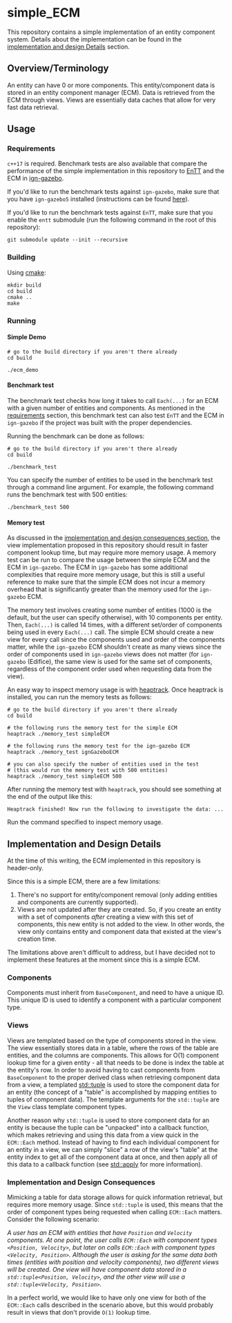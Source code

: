 # simple_ECM

This repository contains a simple implementation of an entity component system.
Details about the implementation can be found in the [implementation and design Details](#implementation-and-design-details) section.

## Overview/Terminology

An entity can have 0 or more components.
This entity/component data is stored in an entity component manager (ECM).
Data is retrieved from the ECM through views.
Views are essentially data caches that allow for very fast data retrieval.

## Usage

### Requirements

`c++17` is required.
Benchmark tests are also available that compare the performance of the simple implementation in this repository to [EnTT](https://github.com/skypjack/entt) and the ECM in [ign-gazebo](https://github.com/ignitionrobotics/ign-gazebo).

If you'd like to run the benchmark tests against `ign-gazebo`, make sure that you have `ign-gazebo5` installed (instructions can be found [here](https://github.com/ignitionrobotics/ign-gazebo#binary-install)).

If you'd like to run the benchmark tests against `EnTT`, make sure that you enable the `entt` submodule (run the following command in the root of this repository):

```
git submodule update --init --recursive
```

### Building

Using [cmake](https://cmake.org/):

```
mkdir build
cd build
cmake ..
make
```

### Running

#### Simple Demo

```
# go to the build directory if you aren't there already
cd build

./ecm_demo
```

#### Benchmark test

The benchmark test checks how long it takes to call `Each(...)` for an ECM with a given number of entities and components.
As mentioned in the [requirements](#requirements) section, this benchmark test can also test `EnTT` and the ECM in `ign-gazebo` if the project was built with the proper dependencies.

Running the benchmark can be done as follows:

```
# go to the build directory if you aren't there already
cd build

./benchmark_test
```

You can specify the number of entities to be used in the benchmark test through a command line argument.
For example, the following command runs the benchmark test with 500 entities:

```
./benchmark_test 500
```

#### Memory test

As discussed in the [implementation and design consequences section](#implementation-and-design-consequences), the view implementation proposed in this repository should result in faster component lookup time, but may require more memory usage.
A memory test can be run to compare the usage between the simple ECM and the ECM in `ign-gazebo`.
The ECM in `ign-gazebo` has some additional complexities that require more memory usage, but this is still a useful reference to make sure that the simple ECM does not incur a memory overhead that is significantly greater than the memory used for the `ign-gazebo` ECM.

The memory test involves creating some number of entities (1000 is the default, but the user can specify otherwise), with 10 components per entity.
Then, `Each(...)` is called 14 times, with a different set/order of components being used in every `Each(...)` call.
The simple ECM should create a new view for every call since the components used and order of the components matter, while the `ign-gazebo` ECM shouldn't create as many views since the order of components used in `ign-gazebo` views does not matter (for `ign-gazebo` (Edifice), the same view is used for the same set of components, regardless of the component order used when requesting data from the view).

An easy way to inspect memory usage is with [heaptrack](https://github.com/KDE/heaptrack).
Once heaptrack is installed, you can run the memory tests as follows:

```
# go to the build directory if you aren't there already
cd build

# the following runs the memory test for the simple ECM
heaptrack ./memory_test simpleECM

# the following runs the memory test for the ign-gazebo ECM
heaptrack ./memory_test ignGazeboECM

# you can also specify the number of entities used in the test
# (this would run the memory test with 500 entities)
heaptrack ./memory_test simpleECM 500
```

After running the memory test with `heaptrack`, you should see something at the end of the output like this:

```
Heaptrack finished! Now run the following to investigate the data: ...
```

Run the command specified to inspect memory usage.

## Implementation and Design Details

At the time of this writing, the ECM implemented in this repository is header-only.

Since this is a simple ECM, there are a few limitations:
1. There's no support for entity/component removal (only adding entities and components are currently supported).
2. Views are not updated after they are created.
So, if you create an entity with a set of components _after_ creating a view with this set of components, this new entity is not added to the view.
In other words, the view only contains entity and component data that existed at the view's creation time.

The limitations above aren't difficult to address, but I have decided not to implement these features at the moment since this is a simple ECM.

### Components

Components must inherit from `BaseComponent`, and need to have a unique ID.
This unique ID is used to identify a component with a particular component type.

### Views

Views are templated based on the type of components stored in the view.
The view essentially stores data in a table, where the rows of the table are entities, and the columns are components.
This allows for O(1) component lookup time for a given entity - all that needs to be done is index the table at the entity's row.
In order to avoid having to cast components from `BaseComponent` to the proper derived class when retrieving component data from a view, a templated [std::tuple](https://en.cppreference.com/w/cpp/utility/tuple) is used to store the component data for an entity (the concept of a "table" is accomplished by mapping entities to tuples of component data).
The template arguments for the `std::tuple` are the `View` class template component types.

Another reason why `std::tuple` is used to store component data for an entity is because the tuple can be "unpacked" into a callback function, which makes retrieving and using this data from a view quick in the `ECM::Each` method.
Instead of having to find each individual component for an entity in a view, we can simply "slice" a row of the view's "table" at the entity index to get all of the component data at once, and then apply all of this data to a callback function
(see [std::apply](https://en.cppreference.com/w/cpp/utility/apply) for more information).

### Implementation and Design Consequences

Mimicking a table for data storage allows for quick information retrieval, but requires more memory usage.
Since `std::tuple` is used, this means that the order of component types being requested when calling `ECM::Each` matters.
Consider the following scenario:

_A user has an ECM with entities that have `Position` and `Velocity` components.
At one point, the user calls `ECM::Each` with component types `<Position, Velocity>`, but later on calls `ECM::Each` with component types `<Velocity, Position>`.
Although the user is asking for the same data both times (entities with position and velocity components), two different views will be created.
One view will have component data stored in a `std::tuple<Position, Velocity>`, and the other view will use a `std::tuple<Velocity, Position>`._

In a perfect world, we would like to have only one view for both of the `ECM::Each` calls described in the scenario above, but this would probably result in views that don't provide `O(1)` lookup time.
